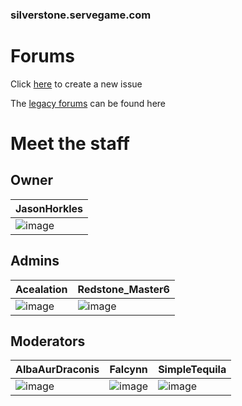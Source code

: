 ### silverstone.servegame.com
# Forums
Click [here](https://github.com/JasonHorkles/Silverstone/issues/new/choose) to create a new issue

The [legacy forums](https://jasonhorkles.wixsite.com/server-backup/forum) can be found here

# Meet the staff
## Owner
| JasonHorkles |
|-|
| ![image](https://minotar.net/body/a28173aff0a947fe854919c6bccf68da/100.png) |

## Admins
Acealation | Redstone_Master6
-|-
![image](https://minotar.net/body/5c3d3b7caa024751ae4b60b277da9c35/100.png) | ![image](https://minotar.net/body/75fb05a29d9e49cbbe346bd5215548ba/100.png)

## Moderators
AlbaAurDraconis | Falcynn | SimpleTequila
-|-|-
![image](https://minotar.net/body/e70a462285b6417d92017322e5094465/100.png) | ![image](https://minotar.net/body/ebe36b5e52eb4956aee4f4f6e3136189/100.png) | ![image](https://minotar.net/body/161c986278854ef8af3dd7631d9610f9/100.png)
